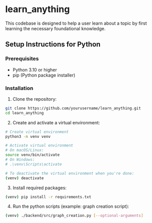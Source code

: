 # learn_anything

This codebase is designed to help a user learn about a topic by first learning the necessary foundational knowledge. 

## Setup Instructions for Python

### Prerequisites
- Python 3.10 or higher
- pip (Python package installer)

### Installation

1. Clone the repository:
```bash
git clone https://github.com/yourusername/learn_anything.git
cd learn_anything
```

2. Create and activate a virtual environment:
```bash
# Create virtual environment
python3 -m venv venv

# Activate virtual environment
# On macOS/Linux:
source venv/bin/activate
# On Windows:
# .\venv\Scripts\activate

# To deactivate the virtual environment when you're done:
(venv) deactivate
```

3. Install required packages:
```bash
(venv) pip install -r requirements.txt
```

4. Run the python scripts (example: graph creation script):
```bash
(venv) ./backend/src/graph_creation.py [--optional-arguments]
```
